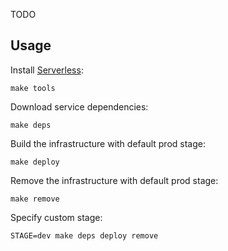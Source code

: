 TODO


Usage
-----

Install [Serverless](https://serverless.com/):

    make tools

Download service dependencies:

    make deps

Build the infrastructure with default prod stage:

    make deploy

Remove the infrastructure with default prod stage:

    make remove

Specify custom stage:

    STAGE=dev make deps deploy remove
